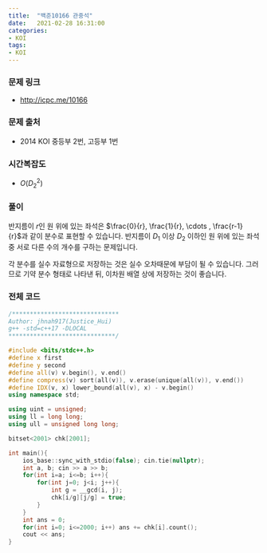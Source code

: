 ```yaml
---
title:  "백준10166 관중석"
date:   2021-02-28 16:31:00
categories:
- KOI
tags:
- KOI
---
```


### 문제 링크
* http://icpc.me/10166

### 문제 출처
* 2014 KOI 중등부 2번, 고등부 1번

### 시간복잡도
* $O(D_2^2)$

### 풀이
반지름이 $r$인 원 위에 있는 좌석은 $\frac{0}{r}, \frac{1}{r}, \cdots , \frac{r-1}{r}$과 같이 분수로 표현할 수 있습니다. 반지름이 $D_1$ 이상 $D_2$ 이하인 원 위에 있는 좌석 중 서로 다른 수의 개수를 구하는 문제입니다.

각 분수를 실수 자료형으로 저장하는 것은 실수 오차때문에 부담이 될 수 있습니다. 그러므로 기약 분수 형태로 나타낸 뒤, 이차원 배열 상에 저장하는 것이 좋습니다.

### 전체 코드
```cpp
/******************************
Author: jhnah917(Justice_Hui)
g++ -std=c++17 -DLOCAL
******************************/

#include <bits/stdc++.h>
#define x first
#define y second
#define all(v) v.begin(), v.end()
#define compress(v) sort(all(v)), v.erase(unique(all(v)), v.end())
#define IDX(v, x) lower_bound(all(v), x) - v.begin()
using namespace std;

using uint = unsigned;
using ll = long long;
using ull = unsigned long long;

bitset<2001> chk[2001];

int main(){
    ios_base::sync_with_stdio(false); cin.tie(nullptr);
    int a, b; cin >> a >> b;
    for(int i=a; i<=b; i++){
        for(int j=0; j<i; j++){
            int g = __gcd(i, j);
            chk[i/g][j/g] = true;
        }
    }
    int ans = 0;
    for(int i=0; i<=2000; i++) ans += chk[i].count();
    cout << ans;
}
```
